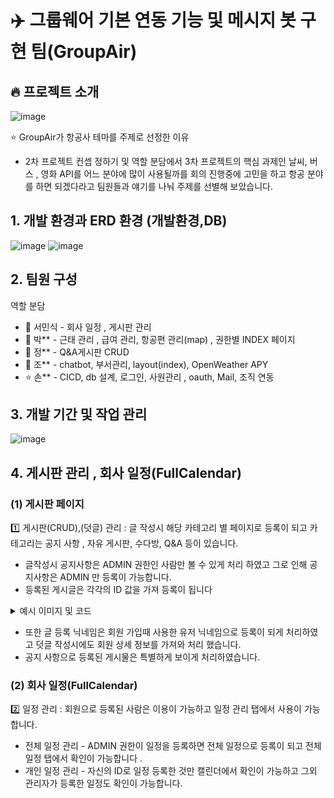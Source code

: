 # ✈️ 그룹웨어 기본 연동 기능 및 메시지 봇 구현 팀(GroupAir)

## 🔥 프로젝트 소개

![image](https://github.com/minsik4120/Second_TeamProject-GroupAir_Minsik/assets/154856679/9dd6cb04-4a67-4df5-b4cd-d5954dd27349)

⭐️ GroupAir가 항공사 테마를 주제로 선정한 이유

* 2차 프로젝트 컨셉 정하기 및 역할 분담에서 3차 프로젝트의 핵심 과제인 날씨, 버스 , 영화 API를 어느 분야에 많이 사용될까를 회의 진행중에 고민을 하고 항공 분야를 하면 되겠다라고 팀원들과 얘기를 나눠 주제를 선별해 보았습니다.


## 1. 개발 환경과 ERD 환경 (개발환경,DB)
![image](https://github.com/minsik4120/Second_TeamProject-GroupAir_Minsik/assets/154856679/62ad29ef-4c6b-4df7-a265-396957780b10)
![image](https://github.com/minsik4120/Second_TeamProject-GroupAir_Minsik/assets/154856679/5482a899-b79a-4c56-b482-6aee29dc2639)


## 2. 팀원 구성
역할 분담  <br/>

   * 🐬 서민식 - 회사 일정 , 게시판 관리   <br/>
   * 🎅 박** - 근태 관리 , 급여 관리, 항공편 관리(map) , 권한별 INDEX 페이지   <br/>
   * 🌝 정** - Q&A게시판 CRUD   <br/>
   * 👻 조** - chatbot, 부서관리, layout(index), OpenWeather APY   <br/>
   * ⭐ 손** - CICD, db 설계, 로그인, 사원관리 , oauth, Mail, 조직 연동 <br/>

 ## 3. 개발 기간 및 작업 관리
 ![image](https://github.com/minsik4120/Second_TeamProject-GroupAir_Minsik/assets/154856679/70780eb4-4907-423c-843d-ff1942a0d4df)


## 4. 게시판 관리 , 회사 일정(FullCalendar)  <br/>

  ### (1) 게시판 페이지   <br/>
  
   1️⃣ 게시판(CRUD),(덧글) 관리 : 글 작성시 해당 카테고리 별 페이지로 등록이 되고 카테고리는 공지 사항 , 자유 게시판, 수다방, Q&A 등이 있습니다. 
   * 글작성시 공지사항은 ADMIN 권한인 사람만 볼 수 있게 처리 하였고 그로 인해 공지사항은 ADMIN 만 등록이 가능합니다.
   * 등록된 게시글은 각각의 ID 값을 가져 등록이 됩니다

<details>
  <summary>예시 이미지 및 코드 </summary>

<table>
  <tr>
    <td><img src="https://github.com/minsik4120/Second_TeamProject-GroupAir_Minsik/assets/154856679/ca9e9c7d-6bc8-4338-98d8-965549810a69" alt="Image 1" width="400"/></td>
    <td><img src="https://github.com/minsik4120/Second_TeamProject-GroupAir_Minsik/assets/154856679/1dc3c1ec-3a2c-40ef-bbe6-47e725b17aca" alt="Image 2" width="400"/></td>
  </tr>
  <tr>
    <td><img src="https://github.com/minsik4120/Second_TeamProject-GroupAir_Minsik/assets/154856679/4c11e026-acac-41e0-8faf-f852f6c5c3cb" alt="Image 3" width="400"/></td>
    <td><img src="https://github.com/minsik4120/Second_TeamProject-GroupAir_Minsik/assets/154856679/0b5ee723-783e-45bc-bc6e-b4b577050ff9" alt="Image 4" width="400"/></td>
  </tr>
</table>

</details>
 


   * 또한 글 등록 닉네임은 회원 가입때 사용한 유저 닉네임으로 등록이 되게 처리하였고 덧글 작성시에도 회원 상세 정보를 가져와 처리 했습니다.
   * 공지 사항으로 등록된 게시물은 특별하게 보이게 처리하였습니다.
        
     
      





  ### (2) 회사 일정(FullCalendar)  
  2️⃣ 일정 관리  : 회원으로 등록된 사람은 이용이 가능하고 일정 관리 탭에서 사용이 가능합니다.
  * 전체 일정 관리 - ADMIN 권한이 일정을 등록하면 전체 일정으로 등록이 되고 전체 일정 탭에서 확인이 가능합니다 .
  * 개인 일정 관리 - 자신의 ID로 일정 등록한 것만 캘린더에서 확인이 가능하고 그외 관리자가 등록한 일정도 확인이 가능합니다.                                                                                                                            
